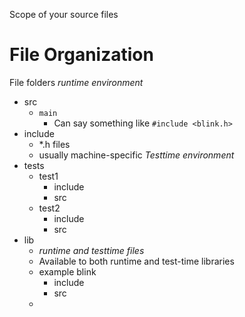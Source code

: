 Scope of your source files
# File Organization
File folders
*runtime environment*
- src
	- `main`
		- Can say something like `#include <blink.h>`
- include
	- \*.h files
	- usually machine-specific
*Testtime environment*
- tests
	- test1
		- include
		- src
	- test2
		- include
		- src
- lib
	- *runtime and testtime files*
	- Available to both runtime and test-time libraries
	- example blink
		- include
		- src
	- 